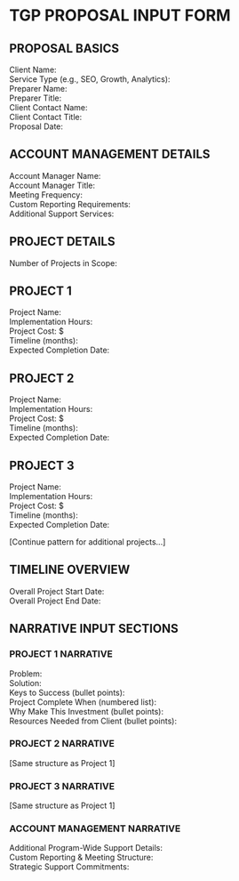 <!-- TGP Proposal Input Form -->
<!-- Version 1.2 -->
<!-- IMPORTANT NOTE TO CLAUDE: This input form accepts shorthand, rough notes, bullet points, or transcribed audio. 
     Your task is to transform these inputs into polished, professional, and persuasive proposal language.
     Never simply copy the input verbatim - always enhance and expand the content while maintaining accuracy and intent.
     Follow the style guide to ensure consistent tone and positioning. -->

# TGP PROPOSAL INPUT FORM

## PROPOSAL BASICS
Client Name:  
Service Type (e.g., SEO, Growth, Analytics):  
Preparer Name:  
Preparer Title:  
Client Contact Name:  
Client Contact Title:  
Proposal Date:  

## ACCOUNT MANAGEMENT DETAILS
Account Manager Name:  
Account Manager Title:  
Meeting Frequency:  
Custom Reporting Requirements:  
Additional Support Services:  

## PROJECT DETAILS
Number of Projects in Scope:  

## PROJECT 1
Project Name:  
Implementation Hours:  
Project Cost: $  
Timeline (months):  
Expected Completion Date:  

## PROJECT 2
Project Name:  
Implementation Hours:  
Project Cost: $  
Timeline (months):  
Expected Completion Date:  

## PROJECT 3
Project Name:  
Implementation Hours:  
Project Cost: $  
Timeline (months):  
Expected Completion Date:  

[Continue pattern for additional projects...]

## TIMELINE OVERVIEW
Overall Project Start Date:  
Overall Project End Date:  

## NARRATIVE INPUT SECTIONS

### PROJECT 1 NARRATIVE
Problem:  
Solution:  
Keys to Success (bullet points):  
Project Complete When (numbered list):  
Why Make This Investment (bullet points):  
Resources Needed from Client (bullet points):  

### PROJECT 2 NARRATIVE
[Same structure as Project 1]

### PROJECT 3 NARRATIVE
[Same structure as Project 1]

### ACCOUNT MANAGEMENT NARRATIVE
Additional Program-Wide Support Details:  
Custom Reporting & Meeting Structure:  
Strategic Support Commitments:  
